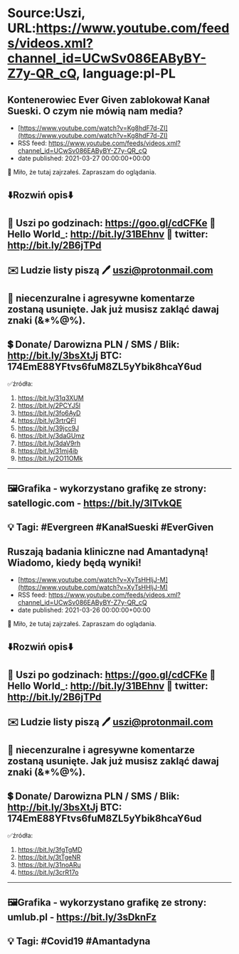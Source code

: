 # Source:Uszi, URL:https://www.youtube.com/feeds/videos.xml?channel_id=UCwSv086EAByBY-Z7y-QR_cQ, language:pl-PL

## Kontenerowiec Ever Given zablokował Kanał Sueski. O czym nie mówią nam media?
 - [https://www.youtube.com/watch?v=Kg8hdF7d-ZI](https://www.youtube.com/watch?v=Kg8hdF7d-ZI)
 - RSS feed: https://www.youtube.com/feeds/videos.xml?channel_id=UCwSv086EAByBY-Z7y-QR_cQ
 - date published: 2021-03-27 00:00:00+00:00

🤪 Miło, że tutaj zajrzałeś.  Zapraszam do oglądania.

⬇️Rozwiń opis⬇️
------------------------------------------------------------
👀 Uszi po godzinach: https://goo.gl/cdCFKe
👀 Hello World_: http://bit.ly/31BEhnv
👀 twitter: http://bit.ly/2B6jTPd
------------------------------------------------------------
✉️ Ludzie listy piszą 
🖊️ uszi@protonmail.com
------------------------------------------------------------
👺 niecenzuralne i agresywne komentarze zostaną usunięte.  Jak już musisz zakląć dawaj znaki (&*%@%).
------------------------------------------------------------
💲 Donate/ Darowizna
PLN / SMS / Blik: http://bit.ly/3bsXtJj
BTC: 174EmE88YFtvs6fuM8ZL5yYbik8hcaY6ud
-------------------------------------------------------------
✅źródła:
1. https://bit.ly/31q3XUM
2. https://bit.ly/2PCYJ5l
3. https://bit.ly/3fo6AyD
4. https://bit.ly/3rtrQFI
5. https://bit.ly/39jcc9J
6. https://bit.ly/3daGUmz
7. https://bit.ly/3daV9rh
8. https://bit.ly/31mj4ib
9. https://bit.ly/2O11OMk
-------------------------------------------------------------
🖼Grafika - wykorzystano grafikę ze strony: 
satellogic.com - https://bit.ly/3lTvkQE
-------------------------------------------------------------
💡 Tagi: #Evergreen #KanałSueski #EverGiven
--------------------------------------------------------------

## Ruszają badania kliniczne nad Amantadyną! Wiadomo, kiedy będą wyniki!
 - [https://www.youtube.com/watch?v=XyTsHHljJ-M](https://www.youtube.com/watch?v=XyTsHHljJ-M)
 - RSS feed: https://www.youtube.com/feeds/videos.xml?channel_id=UCwSv086EAByBY-Z7y-QR_cQ
 - date published: 2021-03-26 00:00:00+00:00

🤪 Miło, że tutaj zajrzałeś.  Zapraszam do oglądania.

⬇️Rozwiń opis⬇️
------------------------------------------------------------
👀 Uszi po godzinach: https://goo.gl/cdCFKe
👀 Hello World_: http://bit.ly/31BEhnv
👀 twitter: http://bit.ly/2B6jTPd
------------------------------------------------------------
✉️ Ludzie listy piszą 
🖊️ uszi@protonmail.com
------------------------------------------------------------
👺 niecenzuralne i agresywne komentarze zostaną usunięte.  Jak już musisz zakląć dawaj znaki (&*%@%).
------------------------------------------------------------
💲 Donate/ Darowizna
PLN / SMS / Blik: http://bit.ly/3bsXtJj
BTC: 174EmE88YFtvs6fuM8ZL5yYbik8hcaY6ud
-------------------------------------------------------------
✅źródła:
1. https://bit.ly/3fgTgMD
2. https://bit.ly/3tTgeNR
3. https://bit.ly/31noARu
4. https://bit.ly/3crR17o
-------------------------------------------------------------
🖼Grafika - wykorzystano grafikę ze strony: 
umlub.pl - https://bit.ly/3sDknFz
-------------------------------------------------------------
💡 Tagi: #Covid19 #Amantadyna
--------------------------------------------------------------

